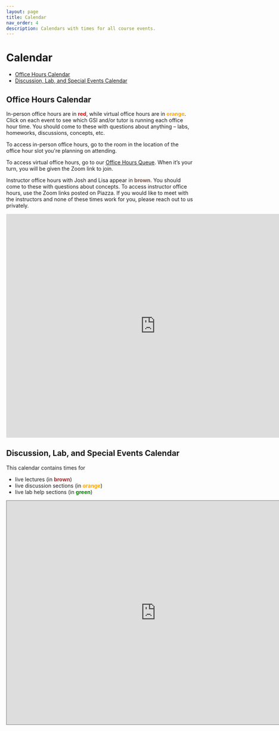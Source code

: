 ```yaml
---
layout: page
title: Calendar
nav_order: 4
description: Calendars with times for all course events.
---
```


# Calendar

- [Office Hours Calendar](#ohc)
- [Discussion, Lab, and Special Events Calendar](#ldlc)

<a name='ohc'></a>

## Office Hours Calendar

In-person office hours are in <span style="color:red">**red**</span>, while virtual office hours are in <span style="color:orange">**orange**</span>. Click on each event to see which GSI and/or tutor is running each office hour time. You should come to these with questions about anything – labs, homeworks, discussions, concepts, etc.

To access in-person office hours, go to the room in the location of the office hour slot you're planning on attending.

To access virtual office hours, go to our [Office Hours Queue](http://oh.ds100.org). When it’s your turn, you will be given the Zoom link to join.

Instructor office hours with Josh and Lisa appear in <span style="color:#795548">**brown**</span>. You should come to these with questions about concepts. To access instructor office hours, use the Zoom links posted on Piazza. If you would like to meet with the instructors and none of these times work for you, please reach out to us privately.

<iframe src="https://calendar.google.com/calendar/embed?src=c_aecg0a4v5ebgcl8tjj7q726op4%40group.calendar.google.com&ctz=America%2FLos_Angeles" style="border: 0" width="800" height="600" frameborder="0" scrolling="no"></iframe>

<br>

<a name='ldlc'></a>

## Discussion, Lab, and Special Events Calendar

This calendar contains times for

- live lectures (in <span style="color:brown">**brown**</span>)
- live discussion sections (in <span style="color:orange">**orange**</span>)
- live lab help sections (in <span style="color:green;">**green**</span>)

<!-- **Note: All events on this calendar are virtual.** -->

<!-- To access these events, use the Zoom links posted in <b><a href="">@6 on Piazza</a></b>. -->

<iframe src="https://calendar.google.com/calendar/embed?height=600&wkst=1&bgcolor=%23ffffff&ctz=America%2FLos_Angeles&showTitle=0&mode=WEEK&src=Y191NGF0bWVhdGxwNzZ2ZXUyN3ZvMGFybm02Y0Bncm91cC5jYWxlbmRhci5nb29nbGUuY29t&src=Y190OGE0MzY1cGhmY20wMGUyOW1oMXVha3Fuc0Bncm91cC5jYWxlbmRhci5nb29nbGUuY29t&src=Y19mbzdiMzVzazY1Z25hZ212amhzMGtjY3RzOEBncm91cC5jYWxlbmRhci5nb29nbGUuY29t&color=%23F09300&color=%237CB342&color=%23795548" style="border:solid 1px #777" width="800" height="600" frameborder="0" scrolling="no"></iframe>

